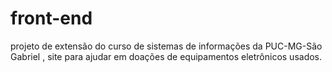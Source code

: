 # front-end
projeto de extensão do curso de sistemas de informações da PUC-MG-São Gabriel , site para ajudar em doações de equipamentos eletrônicos usados.
